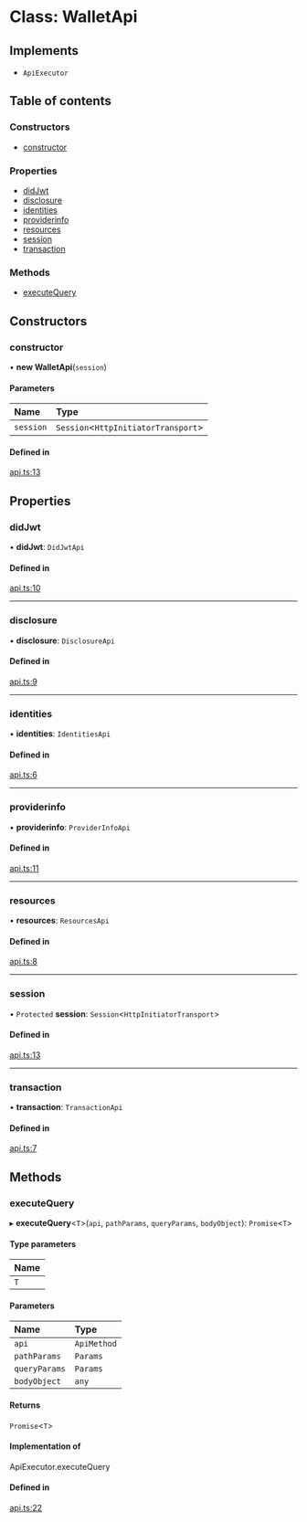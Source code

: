 # Class: WalletApi

## Implements

- `ApiExecutor`

## Table of contents

### Constructors

- [constructor](WalletApi.md#constructor)

### Properties

- [didJwt](WalletApi.md#didjwt)
- [disclosure](WalletApi.md#disclosure)
- [identities](WalletApi.md#identities)
- [providerinfo](WalletApi.md#providerinfo)
- [resources](WalletApi.md#resources)
- [session](WalletApi.md#session)
- [transaction](WalletApi.md#transaction)

### Methods

- [executeQuery](WalletApi.md#executequery)

## Constructors

### constructor

• **new WalletApi**(`session`)

#### Parameters

| Name | Type |
| :------ | :------ |
| `session` | `Session`<`HttpInitiatorTransport`\> |

#### Defined in

[api.ts:13](https://gitlab.com/i3-market/code/wp3/t3.2/i3m-wallet-monorepo/-/blob/1d00b2e/packages/wallet-protocol-api/src/ts/api.ts#L13)

## Properties

### didJwt

• **didJwt**: `DidJwtApi`

#### Defined in

[api.ts:10](https://gitlab.com/i3-market/code/wp3/t3.2/i3m-wallet-monorepo/-/blob/1d00b2e/packages/wallet-protocol-api/src/ts/api.ts#L10)

___

### disclosure

• **disclosure**: `DisclosureApi`

#### Defined in

[api.ts:9](https://gitlab.com/i3-market/code/wp3/t3.2/i3m-wallet-monorepo/-/blob/1d00b2e/packages/wallet-protocol-api/src/ts/api.ts#L9)

___

### identities

• **identities**: `IdentitiesApi`

#### Defined in

[api.ts:6](https://gitlab.com/i3-market/code/wp3/t3.2/i3m-wallet-monorepo/-/blob/1d00b2e/packages/wallet-protocol-api/src/ts/api.ts#L6)

___

### providerinfo

• **providerinfo**: `ProviderInfoApi`

#### Defined in

[api.ts:11](https://gitlab.com/i3-market/code/wp3/t3.2/i3m-wallet-monorepo/-/blob/1d00b2e/packages/wallet-protocol-api/src/ts/api.ts#L11)

___

### resources

• **resources**: `ResourcesApi`

#### Defined in

[api.ts:8](https://gitlab.com/i3-market/code/wp3/t3.2/i3m-wallet-monorepo/-/blob/1d00b2e/packages/wallet-protocol-api/src/ts/api.ts#L8)

___

### session

• `Protected` **session**: `Session`<`HttpInitiatorTransport`\>

#### Defined in

[api.ts:13](https://gitlab.com/i3-market/code/wp3/t3.2/i3m-wallet-monorepo/-/blob/1d00b2e/packages/wallet-protocol-api/src/ts/api.ts#L13)

___

### transaction

• **transaction**: `TransactionApi`

#### Defined in

[api.ts:7](https://gitlab.com/i3-market/code/wp3/t3.2/i3m-wallet-monorepo/-/blob/1d00b2e/packages/wallet-protocol-api/src/ts/api.ts#L7)

## Methods

### executeQuery

▸ **executeQuery**<`T`\>(`api`, `pathParams`, `queryParams`, `bodyObject`): `Promise`<`T`\>

#### Type parameters

| Name |
| :------ |
| `T` |

#### Parameters

| Name | Type |
| :------ | :------ |
| `api` | `ApiMethod` |
| `pathParams` | `Params` |
| `queryParams` | `Params` |
| `bodyObject` | `any` |

#### Returns

`Promise`<`T`\>

#### Implementation of

ApiExecutor.executeQuery

#### Defined in

[api.ts:22](https://gitlab.com/i3-market/code/wp3/t3.2/i3m-wallet-monorepo/-/blob/1d00b2e/packages/wallet-protocol-api/src/ts/api.ts#L22)
